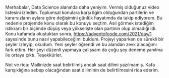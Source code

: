 Merhabalar,
Data Science alanında daha yeniyim. Vermiş olduğunuz video listesini izledim.
Toplumsal konulara karşı ilgim olduğundan partilerin ve kararsızların aylara göre değişimini günlük hayatımda da takip ediyorum.
Bu nedenle projemde konu olarak bu konuyu seçtim.
Asıl görmek istediğim istikrarlı bir biçimde düşüş veya yükselişte olan partinin olup olmadığı idi.
Konu kafamda oluştuktan sonra, https://adventofcode.com/2021/day/1 sayesinde bunu nasıl yapabileceğimi buldum. 
Projeyi yaparken de sürekli bir şeyler izleyip, okudum.
Yeni şeyler öğrendi ve bu alandan zevk alacağımı fark ettim.
Her şeyi düzenli yapmaya çalışsam da çoğu şey deneme yanılma ile ortaya çıktı.
Teşekkürler.

Not ve rica: Mailinizde saat belirtilmiş ancak saat dilimi yazılmamış. 
Kafa karışıklığına sebep olacağından saat diliminin de belirtilmesini rica ederim.

